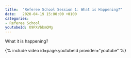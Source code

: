 ```yaml
---
title:  "Referee School Session 1: What is Happening?"
date:   2020-04-19 15:00:00 +0100
categories:
- Referee School
youtubeId: O9PXVbbmQMg
---
```


What it is happening?

<!-- more -->

{% include video id=page.youtubeId provider="youtube" %}
